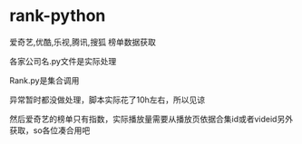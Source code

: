 # rank-python
爱奇艺,优酷,乐视,腾讯,搜狐 榜单数据获取

各家公司名.py文件是实际处理

Rank.py是集合调用

异常暂时都没做处理，脚本实际花了10h左右，所以见谅

然后爱奇艺的榜单只有指数，实际播放量需要从播放页依据合集id或者videid另外获取，so各位凑合用吧

